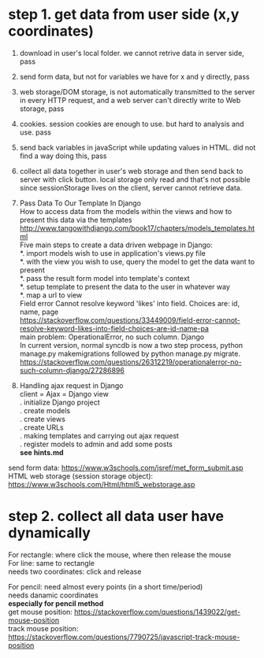 # step 1. get data from user side (x,y coordinates)   
1. download in user's local folder. we cannot retrive data in server side, pass   
2. send form data, but not for variables we have for x and y directly, pass    
3. web storage/DOM storage, is not automatically transmitted to the server in every HTTP request, and a web server can't directly write to Web storage, pass    
4. cookies. session cookies are enough to use. but hard to analysis and use. pass     
5. send back variables in javaScript while updating values in HTML. did not find a way doing this, pass        
6. collect all data together in user's web storage and then send back to server with click button. local storage only read and that's not possible since sessionStorage lives on the client, server cannot retrieve data.    
7. Pass Data To Our Template In Django   
How to access data from the models within the views and how to present this data via the templates      
http://www.tangowithdjango.com/book17/chapters/models_templates.html      
Five main steps to create a data driven webpage in Django:    
  *. import models wish to use in application's views.py file    
  *. with the view you wish to use, query the model to get the data want to present    
  *. pass the result form model into template's context    
  *. setup template to present the data to the user in whatever way    
  *. map a url to view    
Field error Cannot resolve keyword 'likes' into field. Choices are: id, name, page   
https://stackoverflow.com/questions/33449009/field-error-cannot-resolve-keyword-likes-into-field-choices-are-id-name-pa    
main problem: OperationalError, no such column. Django    
In current version,  normal syncdb is now a two step process, python manage.py makemigrations followed by python manage.py migrate.     
https://stackoverflow.com/questions/26312219/operationalerror-no-such-column-django/27286896   

8. Handling ajax request in Django    
client = Ajax = Django view   
 . initialize Django project   
 . create models   
 . create views   
 . create URLs   
 . making templates and carrying out ajax request   
 . register models to admin and add some posts   
<b> see hints.md  </b>     

send form data: https://www.w3schools.com/jsref/met_form_submit.asp      
HTML web storage (session storage object): https://www.w3schools.com/Html/html5_webstorage.asp    



# step 2. collect all data user have dynamically     
For rectangle: where click the mouse, where then release the mouse  
For line: same to rectangle   
needs two coordinates: click and release   


For pencil: need almost every points (in a short time/period)      
needs danamic coordinates   
<b> especially for pencil method </b>    
get mouse position: https://stackoverflow.com/questions/1439022/get-mouse-position   
track mouse position: https://stackoverflow.com/questions/7790725/javascript-track-mouse-position    




